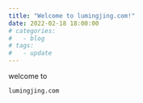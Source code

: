 ```yaml
---
title: "Welcome to lumingjing.com!"
date: 2022-02-18 18:00:00
# categories:
#   - blog
# tags:
#   - update
---
```


welcome to 
```
lumingjing.com
```
